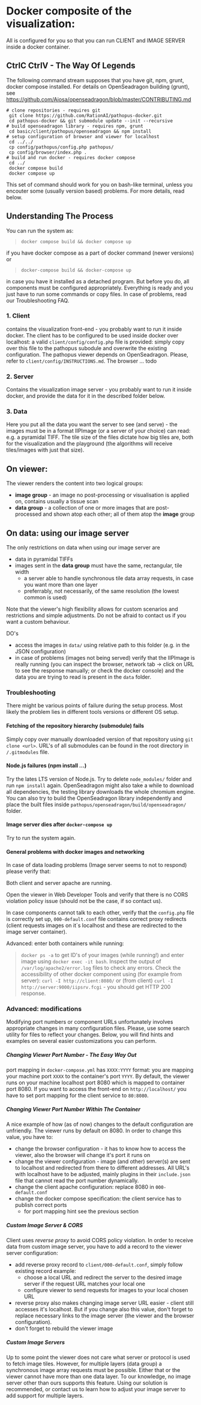 # Docker composite of the visualization:

All is configured for you so that you can run CLIENT and IMAGE SERVER
inside a docker container. 


## CtrlC CtrlV - The Way Of Legends

The following command stream supposes that you have git, npm, grunt, docker compose installed. For details on OpenSeadragon building (grunt), see https://github.com/Aiosa/openseadragon/blob/master/CONTRIBUTING.md
```
# clone repositories - requires git
 git clone https://github.com/RationAI/pathopus-docker.git
 cd pathopus-docker && git submodule update --init --recursive
# build openseadragon library - requires npm, grunt 
 cd basic/client/pathopus/openseadragon && npm install
# setup configuration of browser and viewer for localhost
 cd ../../  
 cp config/pathopus/config.php pathopus/
 cp config/browser/index.php .
# build and run docker - requires docker compose
 cd ../
 docker compose build
 docker compose up  
```
This set of command should work for you on bash-like terminal, unless you encouter some (usually version based) problems. For more details, read below.

## Understanding The Process

You can run the system as:

> `docker compose build && docker compose up`

if you have docker compose as a part of docker command (newer versions) or

> `docker-compose build && docker-compose up`

in case you have it installed as a detached program. But before you do, all components must be configured appropriately. Everything is ready and you just have to run some commands or copy files. In case of problems, read our Troubleshooting FAQ.


### 1. Client 
contains the visualization front-end - you probably want to run it inside docker.
The client has to be configured to be used inside docker over localhost: a valid `client/config/config.php` file is provided: simply copy over this file to the pathopus subodule and overwrite the existing configuration.
The pathopus viewer depends on OpenSeadragon. Please, refer to `client/config/INSTRUCTIONS.md`.
The browser ... todo
 
### 2. Server
Contains the visualization image server - you probably want to run it inside docker, and provide the data for it in the described folder below. 


### 3. Data
Here you put all the data you want the server to see (and serve) - the images
must be in a format IIPImage (or a server of your choice) can read: e.g. a pyramidal TIFF.
The tile size of the files dictate how big tiles are, both for the visualization
and the playground (the algorithms will receive tiles/images with just that size).

## On viewer:
The viewer renders the content into two logical groups:
 - **image group** - an image no post-processing or visualisation is applied on, contains usually a tissue scan
 - **data group** - a collection of one or more images that are post-processed and shown atop each other; all of 
them atop the **image** group

## On data: using our image server
The only restrictions on data when using our image server are
 - data in pyramidal TIFFs
 - images sent in the **data group** must have the same, rectangular, tile width
	- a server able to handle synchronous tile data array requests, in case you want more than one layer
	- preferrably, not necessarily, of the same resolution (the lowest common is used)

Note that the viewer's high flexibility allows for custom scenarios and restrictions and simple adjustments.
Do not be afraid to contact us if you want a custom behaviour.

DO's
 - access the images in `data/` using relative path to this folder (e.g. in the JSON configuration)
 - in case of problems (images not being served) verify that the IIPImage is really running
   (you can inspect the browser, network tab -> click on URL to see the response manually; 
   or check the docker console) and the data you are trying to read is present in the `data` folder.


### Troubleshooting
There might be various points of failure during the setup process. Most likely the problem lies in different tools versions or different OS setup.

#### Fetching of the repository hierarchy (submodule) fails 
Simply copy over manually downloaded version of that repository using
`git clone <url>`. URL's of all submodules can be found in the root directory in `/.gitmodules` file.

#### Node.js failures (npm install ...)
Try the lates LTS version of Node.js. Try to delete `node_modules/` folder and run `npm install` again. OpenSeadragon might also take a while to download all dependencies, the testing library downloads the whole chromium engine. You can also try to build the OpenSeadragon library independently and place the built files inside `pathopus/openseadragon/build/openseadragon/` folder.

#### Image server dies after `docker-compose up`
Try to run the system again.

#### General problems with docker images and networking
In case of data loading problems (Image server seems to not to respond) please verify that:

Both client and server apache are running.

Open the viewer in Web Developer Tools and verify that there is no CORS violation policy issue (should not be the case, if so contact us).

In case components cannot talk to each other, verify that the `config.php` file is correctly set up, `000-default.conf` file contains correct proxy redirects (client requests images on it`s localhost and these are redirected to the image server container).

Advanced: enter both containers while running:
> `docker ps -a`
to get ID's of your images (while running!) and enter image using
> `docker exec -it bash`.
Inspect the output of `/var/log/apache2/error.log` files to check any errors. Check the accessibility of other docker component using (for example from server): `curl -I http://client:8080/` or (from client) `curl -I http://server:9000/iipsrv.fcgi` - you should get HTTP 200 response.


### Advanced: modifications

Modifying port numbers or component URLs unfortunately involves appropriate changes in many configuration files. Please, use some search utility for files to reflect your changes.
Below, you will find hints and examples on several easier customizations you can perform.

##### Changing Viewer Port Number - The Easy Way Out
port mapping in `docker-compose.yml` has `XXXX:YYYY` format: you are mapping your machine port `XXXX` to the container's port `YYYY`. By default, the viewer runs on your machine localhost port 8080 which is mapped to container port 8080. If you want to access the front-end on `http://localhost/` you have to set port mapping for the client service to `80:8080`.
    
##### Changing Viewer Port Number Within The Container
A nice example of how (as of now) changes to the default configuration are unfriendly. The viewer runs by default on 8080. In order to change this value, you have to:
 - change the browser configuration - it has to know how to access the viewer, also the browser will change it's port it runs on
 - change the viewer configuration - image (and other) server(s) are sent to localhost and redirected from there to different addresses. All URL's with localhost have to be adjusted, mainly plugins in their `include.json` file that cannot read the port number dynamically.
 - change the client apache configuration: replace 8080 in `000-default.conf`
 - change the docker compose specification: the client service has to publish correct ports
    - for port mapping hint see the previous section
 
##### Custom Image Server & CORS
Client uses _reverse proxy_ to avoid CORS policy violation. In order to receive
data from custom image server, you have to add a record to the viewer server
configuration: 
 - add reverse proxy record to `client/000-default.conf`, simply follow existing record example:
   - choose a local URL and redirect the server to the desired image server if the request URL matches your local one
   - configure viewer to send requests for images to your local chosen URL
 - reverse proxy also makes changing image server URL easier - client still accesses it's localhost. But if you change also this value, don't forget to replace necessary links to the image server (the viewer and the browser configuration).
 - don't forget to rebuild the viewer image 


##### Custom Image Servers
Up to some point the viewer does not care what server or protocol is used to fetch image tiles.
However, for multiple layers (data group) a synchronous image array requests must be possible. Either that or 
the viewer cannot have more than one data layer. To our knowledge, no image server other than ours supports
this feature. Using our solution is recommended, or contact us to learn how to adjust your image server
to add support for multiple layers.


